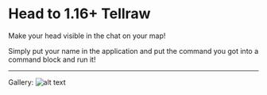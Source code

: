 # Head to 1.16+ Tellraw
Make your head visible in the chat on your map!

Simply put your name in the application and put the command you got into a command block and run it!

---
Gallery:
![alt text]("https://picresize.com/popup.html?images/rsz_2020-05-13_231000.png" "TMShader")
